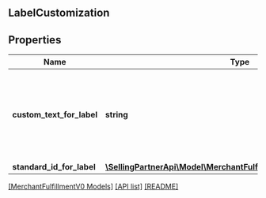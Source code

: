 ## LabelCustomization

## Properties

Name | Type | Description | Notes
------------ | ------------- | ------------- | -------------
**custom_text_for_label** | **string** | Custom text to print on the label. Note: Custom text is only included on labels that are in ZPL format (ZPL203). FedEx does not support CustomTextForLabel. | [optional]
**standard_id_for_label** | [**\SellingPartnerApi\Model\MerchantFulfillmentV0\StandardIdForLabel**](StandardIdForLabel.md) |  | [optional]

[[MerchantFulfillmentV0 Models]](../) [[API list]](../../Api) [[README]](../../../README.md)

